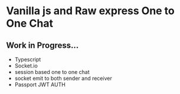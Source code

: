 # Vanilla js and Raw express One to One Chat

## Work in Progress...

- Typescript
- Socket.io
- session based one to one chat
- socket emit to both sender and receiver
- Passport JWT AUTH

